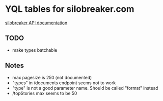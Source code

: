 # YQL tables for silobreaker.com

[silobreaker API documentation](http://api.silobreaker.com/ApiReference.htm)


## TODO
- make types batchable

## Notes
- max pagesize is 250 (not documented)
- "types" in /documents endpoint seems not to work
- "type" is not a good parameter name. Should be called "format" instead
- /topStories max seems to be 50
